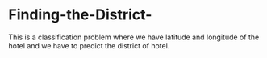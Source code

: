 # Finding-the-District-
This is a classification problem where we have latitude and longitude of the hotel and we have to predict the district of hotel.
